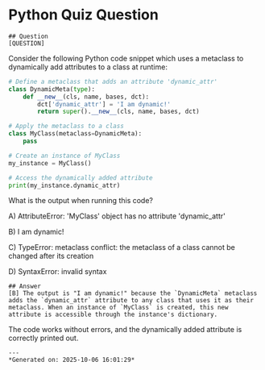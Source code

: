 # Python Quiz Question
    
    ## Question
    [QUESTION]
Consider the following Python code snippet which uses a metaclass to dynamically add attributes to a class at runtime:

```python
# Define a metaclass that adds an attribute 'dynamic_attr'
class DynamicMeta(type):
    def __new__(cls, name, bases, dct):
        dct['dynamic_attr'] = 'I am dynamic!'
        return super().__new__(cls, name, bases, dct)

# Apply the metaclass to a class
class MyClass(metaclass=DynamicMeta):
    pass

# Create an instance of MyClass
my_instance = MyClass()

# Access the dynamically added attribute
print(my_instance.dynamic_attr)
```

What is the output when running this code?

A) AttributeError: 'MyClass' object has no attribute 'dynamic_attr'

B) I am dynamic!

C) TypeError: metaclass conflict: the metaclass of a class cannot be changed after its creation

D) SyntaxError: invalid syntax
    
    ## Answer
    [B] The output is "I am dynamic!" because the `DynamicMeta` metaclass adds the `dynamic_attr` attribute to any class that uses it as their metaclass. When an instance of `MyClass` is created, this new attribute is accessible through the instance's dictionary.

The code works without errors, and the dynamically added attribute is correctly printed out.
    
    ---
    *Generated on: 2025-10-06 16:01:29*
    